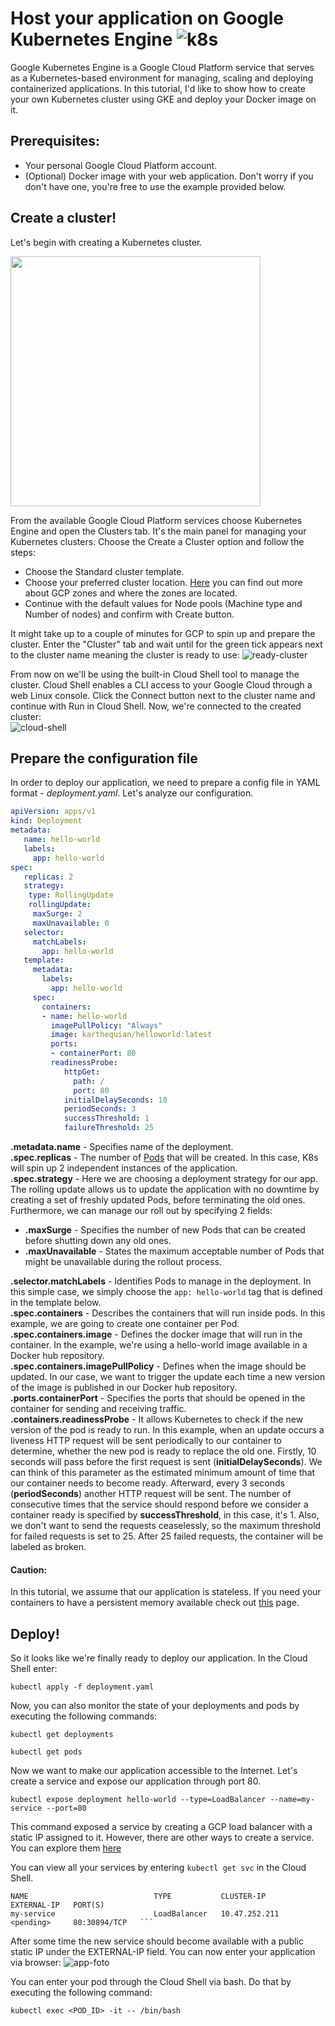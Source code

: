 # Host your application on Google Kubernetes Engine   ![k8s](https://s3.eu-west-3.amazonaws.com/elasticbeanstalk-eu-west-3-430227218185/article/Kubernetes_(container_engine).png)

Google Kubernetes Engine is a Google Cloud Platform service that serves as a Kubernetes-based environment for managing, scaling and deploying containerized applications.
In this tutorial, I'd like to show how to create your own Kubernetes cluster using GKE and deploy your Docker image on it.

## Prerequisites:
- Your personal Google Cloud Platform account.
- (Optional) Docker image with your web application. 
Don't worry if you don't have one, you're free to use the example provided below.  

## Create a cluster!
Let's begin with creating a Kubernetes cluster.  
<dl>
   <img src="https://s3.eu-west-3.amazonaws.com/elasticbeanstalk-eu-west-3-430227218185/article/Screenshot+2019-05-14+at+12.51.22.png" height="400"/>
</dl>

From the available Google Cloud Platform services choose Kubernetes Engine and open the Clusters tab. It's the main panel for managing your Kubernetes clusters. Choose the Create a Cluster option and follow the steps:
- Choose the Standard cluster template.
- Choose your preferred cluster location. [Here](https://cloud.google.com/about/locations/) you can find out more about GCP zones and where the zones are located. 
- Continue with the default values for Node pools (Machine type and Number of nodes) and confirm with Create button.

It might take up to a couple of minutes for GCP to spin up and prepare the cluster. Enter the "Cluster" tab and wait until for the green tick appears next to the cluster name meaning the cluster is ready to use:
![ready-cluster](https://s3.eu-west-3.amazonaws.com/elasticbeanstalk-eu-west-3-430227218185/article/Screenshot+2019-05-14+at+12.53.35.png)

From now on we'll be using the built-in Cloud Shell tool to manage the cluster. Cloud Shell enables a CLI access to your Google Cloud through a web Linux console. Click the Connect button next to the cluster name and continue with Run in Cloud Shell. Now, we're connected to the created cluster:  
![cloud-shell](https://s3.eu-west-3.amazonaws.com/elasticbeanstalk-eu-west-3-430227218185/article/Screenshot+2019-05-14+at+12.55.51.png)

## Prepare the configuration file
In order to deploy our application, we need to prepare a config file in YAML format - _deployment.yaml_. Let's analyze our configuration.


```yaml
apiVersion: apps/v1
kind: Deployment
metadata:
   name: hello-world
   labels:
     app: hello-world
spec:
   replicas: 2
   strategy:
    type: RollingUpdate
    rollingUpdate:
     maxSurge: 2
     maxUnavailable: 0
   selector:
     matchLabels:
       app: hello-world
   template:
     metadata:
       labels:
         app: hello-world
     spec:
       containers:
       - name: hello-world
         imagePullPolicy: "Always"
         image: karthequian/helloworld:latest
         ports:
         - containerPort: 80
         readinessProbe:
            httpGet:
              path: /
              port: 80
            initialDelaySeconds: 10
            periodSeconds: 3
            successThreshold: 1
            failureThreshold: 25
```

**.metadata.name** - Specifies name of the deployment.  
**.spec.replicas** - The number of [Pods](https://kubernetes.io/docs/concepts/workloads/pods/pod/) that will be created. In this case, K8s will spin up 2 independent instances of the application.  
**.spec.strategy** - Here we are choosing a deployment strategy for our app. The rolling update allows us to update the application with no downtime by creating a set of freshly updated Pods, before terminating the old ones. Furthermore, we can manage our roll out by specifying 2 fields:
 - **.maxSurge** - Specifies the number of new Pods that can be created before shutting down any old ones.
 - **.maxUnavailable** - States the maximum acceptable number of Pods that might be unavailable during the rollout process.  
 
**.selector.matchLabels** - Identifies Pods to manage in the deployment. In this simple case, we simply choose the `app: hello-world` tag that is defined in the template below.  
**.spec.containers** - Describes the containers that will run inside pods. In this example, we are going to create one container per Pod.  
**.spec.containers.image** - Defines the docker image that will run in the container. In the example, we're using a hello-world image available in a Docker hub repository.  
**.spec.containers.imagePullPolicy** - Defines when the image should be updated. In our case, we want to trigger the update each time a new version of the image is published in our Docker hub repository.  
**.ports.containerPort** - Specifies the ports that should be opened in the container for sending and receiving traffic.  
**.containers.readinessProbe** - It allows Kubernetes to check if the new version of the pod is ready to run. In this example, when an update occurs a liveness HTTP request will be sent periodically to our container to determine, whether the new pod is ready to replace the old one. Firstly, 10 seconds will pass before the first request is sent (**initialDelaySeconds**). We can think of this parameter as the estimated minimum amount of time that our container needs to become ready.
Afterward, every 3 seconds (**periodSeconds**) another HTTP request will be sent. The number of consecutive times that the service should respond before we consider a container ready is specified by **successThreshold**, in this case, it's 1. Also, we don't want to send the requests ceaselessly, so the maximum threshold for failed requests is set to 25. After 25 failed requests, the container will be labeled as broken.  
#### Caution:
In this tutorial, we assume that our application is stateless. If you need your containers to have a persistent memory available check out [this](https://kubernetes.io/docs/tasks/configure-pod-container/configure-persistent-volume-storage/) page.


## Deploy!
So it looks like we're finally ready to deploy our application.
In the Cloud Shell enter:

```console
kubectl apply -f deployment.yaml
```

Now, you can also monitor the state of your deployments and pods by executing the following commands:
```console
kubectl get deployments
```
```console
kubectl get pods
```
Now we want to make our application accessible to the Internet. Let's create a service and expose our application through port 80.
```console
kubectl expose deployment hello-world --type=LoadBalancer --name=my-service --port=80
```
This command exposed a service by creating a GCP load balancer with a static IP assigned to it. However, there are other ways to create a service. You can explore them [here](https://kubernetes.io/docs/concepts/services-networking/service/#publishing-services-service-types)  

You can view all your services by entering `kubectl get svc` in the Cloud Shell.
```console
NAME                            TYPE           CLUSTER-IP      EXTERNAL-IP   PORT(S) 
my-service                      LoadBalancer   10.47.252.211   <pending>     80:30894/TCP   ```
```

After some time the new service should become available with a public static IP under the EXTERNAL-IP field.
You can now enter your application via browser: 
![app-foto](https://s3.eu-west-3.amazonaws.com/elasticbeanstalk-eu-west-3-430227218185/article/Screenshot+2019-05-14+at+12.48.44.png)

You can enter your pod through the Cloud Shell via bash. Do that by executing the following command:
```console
kubectl exec <POD_ID> -it -- /bin/bash
```




 


